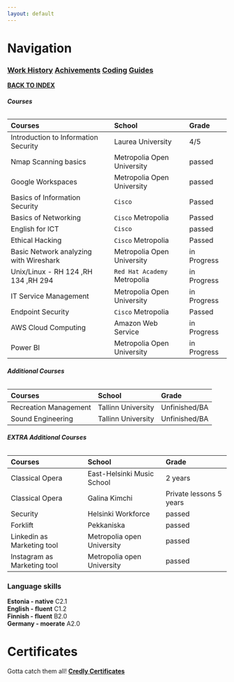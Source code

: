 ```yaml
---
layout: default
---
```

# Navigation<br>
### **[Work History](WorkHistory.md)   [Achivements](Achivements.md)   [Coding](Coding.md)  [Guides](Guides.md)**<br>

**[BACK TO INDEX](index.md)**


###### **Courses**

| Courses        | School          | Grade |
|:-------------|:------------------|:------|
| Introduction to Information Security           | Laurea University | 4/5  |
| Nmap Scanning basics | Metropolia Open University   | passed  |
| Google Workspaces           | Metropolia Open University      | passed   |
| Basics of Information Security           | `Cisco` | Passed  |
| Basics of Networking           | `Cisco` Metropolia | Passed  |
| English for ICT  | `Cisco`   | passed  |
| Ethical Hacking           | `Cisco` Metropolia      | Passed   |
| Basic Network analyzing with Wireshark           | Metropolia Open University | in Progress  |
| Unix/Linux - RH 124 ,RH 134 ,RH 294           | `Red Hat Academy` Metropolia | in Progress  |
| IT Service Management           | Metropolia Open University | in Progress  |
| Endpoint Security  | `Cisco` Metropolia   | Passed  |
| AWS Cloud Computing           | Amazon Web Service      | in Progress   |
| Power BI          | Metropolia Open University     | in Progress   |

###### **Additional Courses**

| Courses        | School          | Grade |
|:-------------|:------------------|:------|
| Recreation Management                      | Tallinn University | Unfinished/BA  |
| Sound Engineering            | Tallinn University   | Unfinished/BA  |

###### **EXTRA Additional Courses**

| Courses        | School          | Grade |
|:-------------|:------------------|:------|
| Classical Opera                      | East-Helsinki Music School | 2 years  |
| Classical Opera            | Galina Kimchi   | Private lessons 5 years  |
| Security                      | Helsinki Workforce | passed |
| Forklift            | Pekkaniska   | passed  |
| Linkedin as Marketing tool                     | Metropolia open University | passed |
| Instagram as Marketing tool            | Metropolia open University   | passed  |

### Language skills<br>

**Estonia - native** C2.1<br>
**English - fluent** C1.2<br>
**Finnish - fluent** B2.0<br>
**Germany - moerate** A2.0<br>


# Certificates

Gotta catch them all!
**[Credly Certificates](https://www.credly.com/users/meelis-norenberg)**


